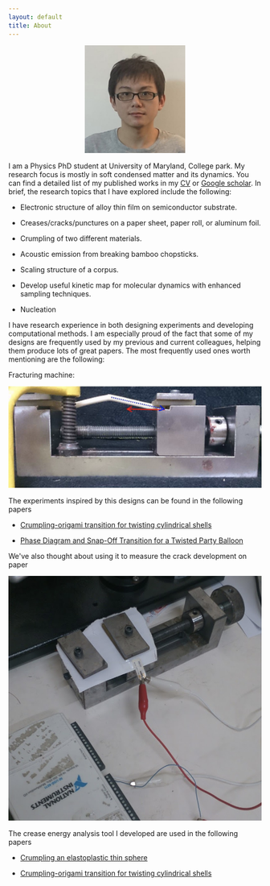 ```yaml
---
layout: default
title: About
---
```


<center><img src='/assets/images/st.png' class='ST_img' width='200'></center>

I am a Physics PhD student at University of Maryland, College park. My research focus is mostly in soft condensed matter and its dynamics. You can find a detailed list of my published works in my [CV](/CV3.pdf) or [Google scholar](https://scholar.google.com/citations?hl=en&user=e0BF_m8AAAAJ). In brief, the research topics that I have explored include the following:

- Electronic structure of alloy thin film on semiconductor substrate.

- Creases/cracks/punctures on a paper sheet, paper roll, or aluminum foil.

- Crumpling of two different materials.

- Acoustic emission from breaking bamboo chopsticks.

- Scaling structure of a corpus.

- Develop useful kinetic map for molecular dynamics with enhanced sampling techniques.

- Nucleation

I have research experience in both designing experiments and developing computational methods. I am especially proud of the fact that some of my designs are frequently used by my previous and current colleagues, helping them produce lots of great papers. The most frequently used ones worth mentioning are the following:

Fracturing machine:

<img src='/assets/images/Fracturing_machine.jpg' class="about_img">

The experiments inspired by this designs can be found in the following papers

- [Crumpling-origami transition for twisting cylindrical shells](https://journals.aps.org/pre/abstract/10.1103/PhysRevE.101.053001)

- [Phase Diagram and Snap-Off Transition for a Twisted Party Balloon](https://arxiv.org/abs/2010.08739)

We've also thought about using it to measure the crack development on paper

<img src='/assets/images/Crack_paper.jpg' class="about_img">

The crease energy analysis tool I developed are used in the following papers

- [Crumpling an elastoplastic thin sphere](https://journals.aps.org/pre/abstract/10.1103/PhysRevE.103.012209)

- [Crumpling-origami transition for twisting cylindrical shells](https://journals.aps.org/pre/abstract/10.1103/PhysRevE.101.053001)
